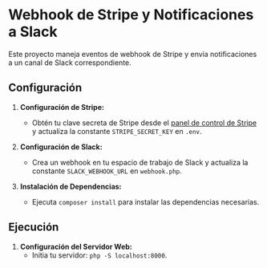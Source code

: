# Webhook de Stripe y Notificaciones a Slack

Este proyecto maneja eventos de webhook de Stripe y envía notificaciones a un canal de Slack correspondiente.

## Configuración

1. **Configuración de Stripe:**
   - Obtén tu clave secreta de Stripe desde el [panel de control de Stripe](https://dashboard.stripe.com/apikeys) y actualiza la constante `STRIPE_SECRET_KEY` en `.env`.

2. **Configuración de Slack:**
   - Crea un webhook en tu espacio de trabajo de Slack y actualiza la constante `SLACK_WEBHOOK_URL` en `webhook.php`.

3. **Instalación de Dependencias:**
   - Ejecuta `composer install` para instalar las dependencias necesarias.

## Ejecución

1. **Configuración del Servidor Web:**
   - Initia tu servidor: `php -S localhost:8000`.

